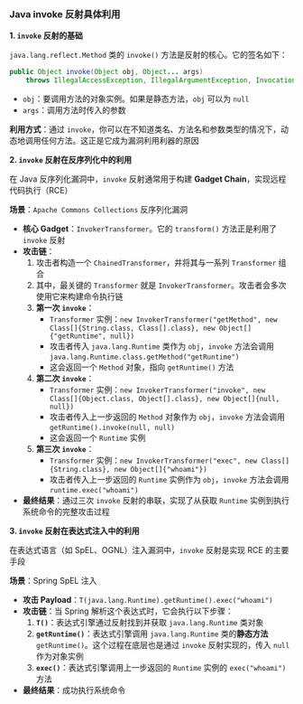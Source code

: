 ### Java invoke 反射具体利用

**1. `invoke` 反射的基础**

`java.lang.reflect.Method` 类的 `invoke()` 方法是反射的核心。它的签名如下：

```java
public Object invoke(Object obj, Object... args)
    throws IllegalAccessException, IllegalArgumentException, InvocationTargetException
```

- `obj`：要调用方法的对象实例。如果是静态方法，`obj` 可以为 `null`
- `args`：调用方法时传入的参数

**利用方式**：通过 `invoke`，你可以在不知道类名、方法名和参数类型的情况下，动态地调用任何方法。这正是它成为漏洞利用利器的原因

**2. `invoke` 反射在反序列化中的利用**

在 Java 反序列化漏洞中，`invoke` 反射通常用于构建 **Gadget Chain**，实现远程代码执行（RCE）

**场景**：`Apache Commons Collections` 反序列化漏洞

- **核心 Gadget**：`InvokerTransformer`。它的 `transform()` 方法正是利用了 `invoke` 反射
- **攻击链**：
  1. 攻击者构造一个 `ChainedTransformer`，并将其与一系列 `Transformer` 组合
  2. 其中，最关键的 `Transformer` 就是 `InvokerTransformer`。攻击者会多次使用它来构建命令执行链
  3. **第一次 `invoke`**：
     - `Transformer` 实例：`new InvokerTransformer("getMethod", new Class[]{String.class, Class[].class}, new Object[]{"getRuntime", null})`
     - 攻击者传入 `java.lang.Runtime` 类作为 `obj`，`invoke` 方法会调用 `java.lang.Runtime.class.getMethod("getRuntime")`
     - 这会返回一个 `Method` 对象，指向 `getRuntime()` 方法
  4. **第二次 `invoke`**：
     - `Transformer` 实例：`new InvokerTransformer("invoke", new Class[]{Object.class, Object[].class}, new Object[]{null, null})`
     - 攻击者传入上一步返回的 `Method` 对象作为 `obj`，`invoke` 方法会调用 `getRuntime().invoke(null, null)`
     - 这会返回一个 `Runtime` 实例
  5. **第三次 `invoke`**：
     - `Transformer` 实例：`new InvokerTransformer("exec", new Class[]{String.class}, new Object[]{"whoami"})`
     - 攻击者传入上一步返回的 `Runtime` 实例作为 `obj`，`invoke` 方法会调用 `runtime.exec("whoami")`
- **最终结果**：通过三次 `invoke` 反射的串联，实现了从获取 `Runtime` 实例到执行系统命令的完整攻击过程

**3. `invoke` 反射在表达式注入中的利用**

在表达式语言（如 SpEL、OGNL）注入漏洞中，`invoke` 反射是实现 RCE 的主要手段

**场景**：Spring SpEL 注入

- **攻击 Payload**：`T(java.lang.Runtime).getRuntime().exec("whoami")`
- **攻击链**：当 Spring 解析这个表达式时，它会执行以下步骤：
  1. **`T()`**：表达式引擎通过反射找到并获取 `java.lang.Runtime` 类对象
  2. **`getRuntime()`**：表达式引擎调用 `java.lang.Runtime` 类的**静态方法** `getRuntime()`。这个过程在底层也是通过 `invoke` 反射实现的，传入 `null` 作为对象实例
  3. **`exec()`**：表达式引擎调用上一步返回的 `Runtime` 实例的 `exec("whoami")` 方法
- **最终结果**：成功执行系统命令